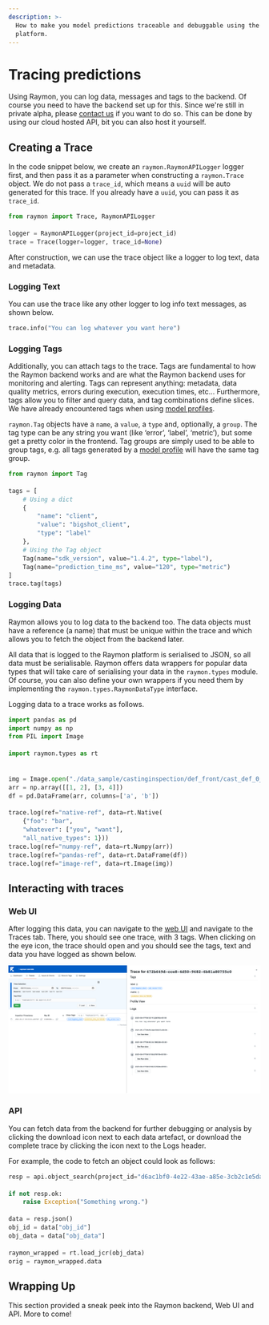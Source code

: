 ```yaml
---
description: >-
  How to make you model predictions traceable and debuggable using the Raymon
  platform.
---
```


# Tracing predictions

Using Raymon, you can log data, messages and tags to the backend. Of course you need to have the backend set up for this. Since we're still in private alpha, please [contact us](https://raymon.ai) if you want to do so. This can be done by using our cloud hosted API, bit you can also host it yourself.

## Creating a Trace

In the code snippet below, we create an `raymon.RaymonAPILogger` logger first, and then pass it as a parameter when constructing a `raymon.Trace` object. We do not pass a `trace_id`, which means a `uuid` will be auto generated for this trace. If you already have a `uuid`, you can pass it as `trace_id`.

```python
from raymon import Trace, RaymonAPILogger

logger = RaymonAPILogger(project_id=project_id)
trace = Trace(logger=logger, trace_id=None)
```

After construction, we can use the trace object like a logger to log text, data and metadata.

### Logging Text

You can use the trace like any other logger to log info text messages, as shown below.

```python
trace.info("You can log whatever you want here")
```

### Logging Tags

Additionally, you can attach tags to the trace. Tags are fundamental to how the Raymon backend works and are what the Raymon backend uses for monitoring and alerting. Tags can represent anything: metadata, data quality metrics, errors during execution, execution times, etc… Furthermore, tags allow you to filter and query data, and tag combinations define slices. We have already encountered tags when using [model profiles](../model-profiles-1/building-house-prices.md).

`raymon.Tag` objects have a `name`, a `value`, a `type` and, optionally, a `group`. The tag type can be any string you want \(like ‘error’, ‘label’, ‘metric’\), but some get a pretty color in the frontend. Tag groups are simply used to be able to group tags, e.g. all tags generated by a [model profile](../model-profiles-1/building-house-prices.md) will have the same tag group.

```python
from raymon import Tag

tags = [
    # Using a dict
    {
        "name": "client",
        "value": "bigshot_client",
        "type": "label"
    },
    # Using the Tag object
    Tag(name="sdk_version", value="1.4.2", type="label"),
    Tag(name="prediction_time_ms", value="120", type="metric")
]
trace.tag(tags)
```

### Logging Data

Raymon allows you to log data to the backend too. The data objects must have a reference \(a name\) that must be unique within the trace and which allows you to fetch the object from the backend later.

All data that is logged to the Raymon platform is serialised to JSON, so all data must be serialisable. Raymon offers data wrappers for popular data types that will take care of serialising your data in the `raymon.types` module. Of course, you can also define your own wrappers if you need them by implementing the `raymon.types.RaymonDataType` interface.

Logging data to a trace works as follows.

```python
import pandas as pd
import numpy as np
from PIL import Image

import raymon.types as rt


img = Image.open("./data_sample/castinginspection/def_front/cast_def_0_0.jpeg")
arr = np.array([[1, 2], [3, 4]])
df = pd.DataFrame(arr, columns=['a', 'b'])

trace.log(ref="native-ref", data=rt.Native(
    {"foo": "bar",
    "whatever": ["you", "want"],
    "all_native_types": 1}))
trace.log(ref="numpy-ref", data=rt.Numpy(arr))
trace.log(ref="pandas-ref", data=rt.DataFrame(df))
trace.log(ref="image-ref", data=rt.Image(img))
```

## Interacting with traces

### Web UI

After logging this data, you can navigate to the [web UI](https://ui.raymon.ai/) and navigate to the Traces tab. There, you should see one trace, with 3 tags. When clicking on the eye icon, the trace should open and you should see the tags, text and data you have logged as shown below.

![Example of a very simple trace \(without visualisations yet\).](../.gitbook/assets/image%20%2811%29.png)



### API

You can fetch data from the backend for further debugging or analysis by clicking the download icon next to each data artefact, or download the complete trace by clicking the icon next to the Logs header.

For example, the code to fetch an object could look as follows:

```python
resp = api.object_search(project_id="d6ac1bf0-4e22-43ae-a85e-3cb2c1e5da80", trace_id="472b649d-cce8-4d50-9682-6b81a80755c0", ref="numpy-ref")

if not resp.ok:
    raise Exception("Something wrong.")

data = resp.json()
obj_id = data["obj_id"]
obj_data = data["obj_data"]

raymon_wrapped = rt.load_jcr(obj_data)
orig = raymon_wrapped.data
```

## Wrapping Up

This section provided a sneak peek into the Raymon backend, Web UI and API. More to come!



